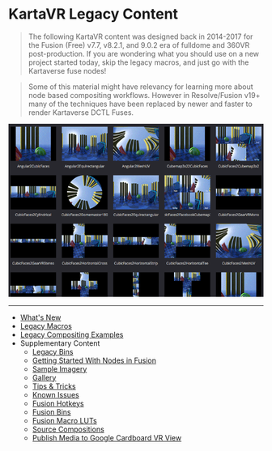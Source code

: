 # KartaVR Legacy Content

> The following KartaVR content was designed back in 2014-2017 for the Fusion (Free) v7.7, v8.2.1, and 9.0.2 era of fulldome and 360VR post-production. If you are wondering what you should use on a new project started today, skip the legacy macros, and just go with the Kartaverse fuse nodes!

> Some of this material might have relevancy for learning more about node based compositing workflows. However in Resolve/Fusion v19+ many of the techniques have been replaced by newer and faster to render Kartaverse DCTL Fuses.

![Panoramic Conversions](Images/conversions.png)

-------------------------

- [What's New](new)
- [Legacy Macros](macros-guide)
- [Legacy Compositing Examples](examples)
- Supplementary Content
	- [Legacy Bins](bins)
	- [Getting Started With Nodes in Fusion](getting-started)
	- [Sample Imagery](sample-imagery)
	- [Gallery](gallery)
	- [Tips & Tricks](tips)
	- [Known Issues](known-issues)
	- [Fusion Hotkeys](hotkeys)
	- [Fusion Bins](install#install)
	- [Fusion Macro LUTs](luts)
	- [Source Compositions](source-comp)
	- [Publish Media to Google Cardboard VR View](google-cardboard-vr-view)

